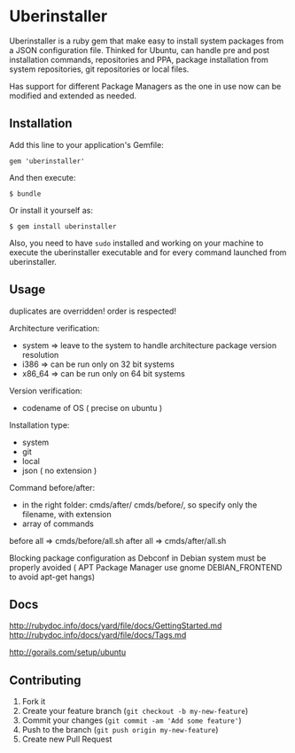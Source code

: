 # Uberinstaller

Uberinstaller is a ruby gem that make easy to install system packages from a JSON configuration file.
Thinked for Ubuntu, can handle pre and post installation commands, repositories and PPA, package installation from system repositories, git repositories or local files.

Has support for different Package Managers as the one in use now can be modified and extended as needed.

## Installation

Add this line to your application's Gemfile:

    gem 'uberinstaller'

And then execute:

    $ bundle

Or install it yourself as:

    $ gem install uberinstaller

Also, you need to have `sudo` installed and working on your machine to execute the uberinstaller executable and for every command launched from uberinstaller.

## Usage

duplicates are overridden!
order is respected!

Architecture verification:
 - system => leave to the system to handle architecture package version resolution
 - i386 => can be run only on 32 bit systems
 - x86_64 => can be run only on 64 bit systems

Version verification:
 - codename of OS ( precise on ubuntu )

Installation type:
 - system
 - git
 - local
 - json ( no extension )

Command before/after:
 - in the right folder: cmds/after/ cmds/before/, so specify only the filename, with extension
 - array of commands

before all => cmds/before/all.sh
after all => cmds/after/all.sh

Blocking package configuration as Debconf in Debian system must be properly avoided ( APT Package Manager use gnome DEBIAN_FRONTEND to avoid apt-get hangs)

## Docs

http://rubydoc.info/docs/yard/file/docs/GettingStarted.md
http://rubydoc.info/docs/yard/file/docs/Tags.md

http://gorails.com/setup/ubuntu

## Contributing

1. Fork it
2. Create your feature branch (`git checkout -b my-new-feature`)
3. Commit your changes (`git commit -am 'Add some feature'`)
4. Push to the branch (`git push origin my-new-feature`)
5. Create new Pull Request
